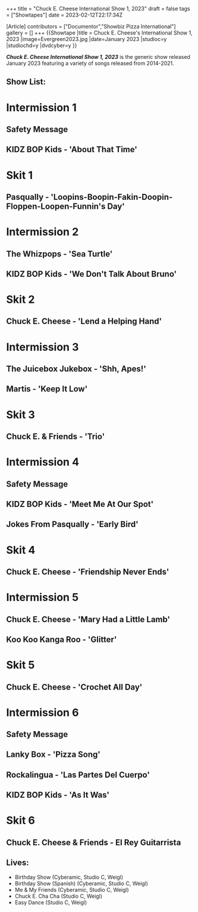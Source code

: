 +++
title = "Chuck E. Cheese International Show 1, 2023"
draft = false
tags = ["Showtapes"]
date = 2023-02-12T22:17:34Z

[Article]
contributors = ["Documentor","Showbiz Pizza International"]
gallery = []
+++
{{Showtape
|title = Chuck E. Cheese's International Show 1, 2023
|image=Evergreen2023.jpg
|date=January 2023
|studioc=y
|studiochd=y
|dvdcyber=y
}}

<b><i>Chuck E. Cheese International Show 1, 2023</b></i> is the generic show released January 2023 featuring a variety of songs released from 2014-2021.

<h2> Show List: </h2>

# <b>Intermission 1</b>
## Safety Message 
## KIDZ BOP Kids - 'About That Time'
# <b>Skit 1</b> 
## Pasqually - 'Loopins-Boopin-Fakin-Doopin-Floppen-Loopen-Funnin's Day'
# <b>Intermission 2</b> 
## The Whizpops - 'Sea Turtle' 
## KIDZ BOP Kids - 'We Don't Talk About Bruno'
# <b>Skit 2</b> 
## Chuck E. Cheese - 'Lend a Helping Hand'
# <b>Intermission 3</b>
## The Juicebox Jukebox - 'Shh, Apes!' 
## Martis - 'Keep It Low'
# <b>Skit 3</b>
## Chuck E. & Friends - 'Trio'
# <b>Intermission 4</b>
## Safety Message 
## KIDZ BOP Kids - 'Meet Me At Our Spot' 
## Jokes From Pasqually - 'Early Bird'
# <b>Skit 4</b>
## Chuck E. Cheese - 'Friendship Never Ends'
# <b>Intermission 5</b>
## Chuck E. Cheese - 'Mary Had a Little Lamb' 
## Koo Koo Kanga Roo - 'Glitter'
# <b>Skit 5</b>
## Chuck E. Cheese - 'Crochet All Day'
# <b>Intermission 6</b>
## Safety Message 
## Lanky Box - 'Pizza Song' 
## Rockalingua - 'Las Partes Del Cuerpo'
## KIDZ BOP Kids - 'As It Was'
# <b>Skit 6</b> 
## Chuck E. Cheese & Friends - El Rey Guitarrista

<h2> Lives: </h2>

* Birthday Show (Cyberamic, Studio C, Weigl)
* Birthday Show (Spanish) (Cyberamic, Studio C, Weigl)
* Me & My Friends (Cyberamic, Studio C, Weigl)
* Chuck E. Cha Cha (Studio C, Weigl)
* Easy Dance (Studio C, Weigl)